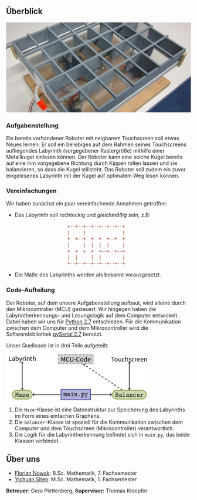 Überblick
---------

![Roboter](resources/robot.jpg)

### Aufgabenstellung

Ein bereits vorhandener Roboter mit neigbarem Touchscreen soll etwas Neues lernen: Er soll ein beliebiges auf dem Rahmen seines Touchscreens aufliegendes Labyrinth (vorgegebener Rastergröße) mithilfe einer Metallkugel einlesen können. Der Roboter kann eine solche Kugel bereits auf eine ihm vorgegebene Richtung durch Kippen rollen lassen und sie balancieren, so dass die Kugel stillsteht. Das Roboter soll zudem ein zuvor eingelesenes Labyrinth mit der Kugel auf optimalem Weg lösen können.

### Vereinfachungen

Wir haben zunächst ein paar vereinfachende Annahmen getroffen:

- Das Labyrinth soll rechteckig und *gleichmäßig* sein, z.B:

  ```ini
                      +--+--+--+--+--+--+--+
                      |     |              |
                      +  +--+  +  +  +--+  +
                      |     |  |  |  |     |
                      +  +  +  +  +--+  +--+
                      |  |     |  |        |
                      +--+--+--+--+--+--+--+
  ```
- Die Maße des Labyrinths werden als bekannt vorausgesetzt.

### Code-Aufteilung

Der Roboter, auf dem unsere Aufgabenstellung aufbaut, wird alleine durch den Mikrocontroller (MCU) gesteuert. Wir hingegen haben die Labyrintherkennungs- und Lösungslogik auf dem Computer entwickelt. Dabei haben wir uns für [Python 2.7](http://python.org) entschieden. Für die Kommunikation zwischen dem Computer und dem Mikrocontroller wird die Softwarebibliothek [pySerial 2.7](http://pyserial.sourceforge.net/) benutzt.

Unser Quellcode ist in drei Teile aufgeteilt:

![Code-Aufteilung](resources/code.png)

1. Die `Maze`-Klasse ist eine Datenstruktur zur Speicherung des Labyrinths im Form eines einfachen Graphens.
2. Die `Balancer`-Klasse ist speziell für die Kommunikation zwischen dem Computer und dem Touchscreen (Mikrocontroller) verantwortlich.
3. Die Logik für die Labyrintherkennung befindet sich in `main.py`, das beide Klassen verbindet.

Über uns
--------

* [Florian Nowak](https://github.com/flo7210): B.Sc. Mathematik, 7. Fachsemester
* [Yichuan Shen](https://github.com/yishn): M.Sc. Mathematik, 1. Fachsemester

**Betreuer:** Gero Plettenberg, **Supervisor:** Thomas Kloepfer